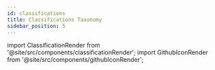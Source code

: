 ```yaml
---
id: classifications
title: Classifications Taxonomy
sidebar_position: 5
---
```


import ClassificationRender from '@site/src/components/classificationRender';
import GithubIconRender from '@site/src/components/githubIconRender';


<GithubIconRender url="https://hub-cdn.crowdsec.net/scenario_taxonomy/taxonomy/classifications.json"></GithubIconRender>


<ClassificationRender/>